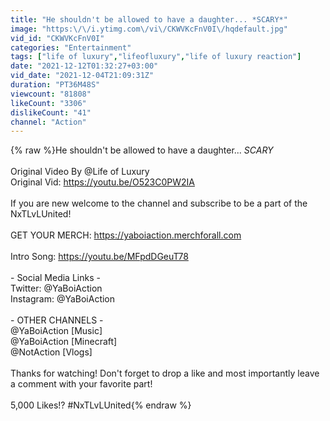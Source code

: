 ```yaml
---
title: "He shouldn't be allowed to have a daughter... *SCARY*"
image: "https:\/\/i.ytimg.com\/vi\/CKWVKcFnV0I\/hqdefault.jpg"
vid_id: "CKWVKcFnV0I"
categories: "Entertainment"
tags: ["life of luxury","lifeofluxury","life of luxury reaction"]
date: "2021-12-12T01:32:27+03:00"
vid_date: "2021-12-04T21:09:31Z"
duration: "PT36M48S"
viewcount: "81808"
likeCount: "3306"
dislikeCount: "41"
channel: "Action"
---
```

{% raw %}He shouldn't be allowed to have a daughter... *SCARY*<br /><br />Original Video By @Life of Luxury <br />Original Vid: <a rel="nofollow" target="blank" href="https://youtu.be/O523C0PW2IA">https://youtu.be/O523C0PW2IA</a><br /><br />If you are new welcome to the channel and subscribe to be a part of the NxTLvLUnited!<br /><br />GET YOUR MERCH: <a rel="nofollow" target="blank" href="https://yaboiaction.merchforall.com">https://yaboiaction.merchforall.com</a><br /><br />Intro Song: <a rel="nofollow" target="blank" href="https://youtu.be/MFpdDGeuT78">https://youtu.be/MFpdDGeuT78</a><br /><br />- Social Media Links -<br />Twitter:  @YaBoiAction<br />Instagram: @YaBoiAction<br /><br />- OTHER CHANNELS -<br />@YaBoiAction [Music]<br />@YaBoiAction [Minecraft]<br />@NotAction [Vlogs]<br /><br />Thanks for watching! Don't forget to drop a like and most importantly leave a comment with your favorite part!<br /><br />5,000 Likes!? #NxTLvLUnited{% endraw %}
